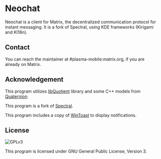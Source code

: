 # Neochat

Neochat is a client for Matrix, the decentralized communication protocol for instant
messaging. It is a fork of Spectral, using KDE frameworks (Kirigami and KI18n).

## Contact

You can reach the maintainer at #plasma-mobile:matrix.org, if you are already on Matrix.

## Acknowledgement

This program utilizes [libQuotient](https://github.com/quotient-im/libQuotient/) library and some C++ models from [Quaternion](https://github.com/quotient-im/Quaternion/).

This program is a fork of [Spectral](https://gitlab.com/spectral-im/spectral/).

This program includes a copy of [WinToast](https://github.com/mohabouje/WinToast/) to display notifications.

## License

![GPLv3](https://www.gnu.org/graphics/gplv3-127x51.png)

This program is licensed under GNU General Public License, Version 3. 

